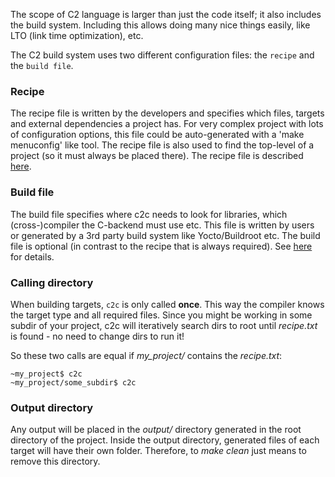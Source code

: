 
The scope of C2 language is larger than just the code itself; it also includes the
build system. Including this allows doing many nice things easily, like LTO (link
time optimization), etc.

The C2 build system uses two different configuration files: the `recipe` and the
`build file`.

### Recipe
The recipe file is written by the developers and specifies which files,
targets and external dependencies a project has. For very complex project with lots
of configuration options, this file could be auto-generated with a 'make menuconfig'
like tool. The recipe file is also used to find the top-level of a project (so it
must always be placed there). The recipe file is described
[here](../build_system/recipe_file.md).

### Build file
The build file specifies where c2c needs to look for libraries, which (cross-)compiler
the C-backend must use etc. This file is written by users or generated by a 3rd party
build system like Yocto/Buildroot etc. The build file is optional (in contrast to
the recipe that is always required). See [here](../build_system/build_file.md) for details.


### Calling directory
When building targets, `c2c` is only called __once__. This way the compiler knows the
target type and all required files. Since you might be working in some subdir of your
project, c2c will iteratively search dirs to root until *recipe.txt* is found - no
need to change dirs to run it!

So these two calls are equal if *my_project/* contains the *recipe.txt*:
```
~my_project$ c2c
~my_project/some_subdir$ c2c
```


### Output directory
Any output will be placed in the *output/* directory generated in the root directory of the project.
Inside the output directory, generated files of each target will have their own folder.
Therefore, to *make clean* just means to remove this directory.

